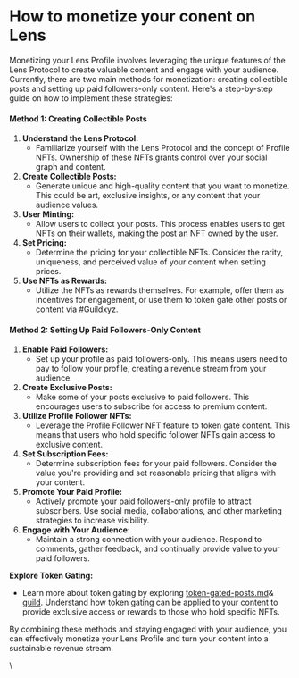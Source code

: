 # How to monetize your conent on Lens

Monetizing your Lens Profile involves leveraging the unique features of the Lens Protocol to create valuable content and engage with your audience. Currently, there are two main methods for monetization: creating collectible posts and setting up paid followers-only content. Here's a step-by-step guide on how to implement these strategies:

#### Method 1: Creating Collectible Posts

1. **Understand the Lens Protocol:**
   * Familiarize yourself with the Lens Protocol and the concept of Profile NFTs. Ownership of these NFTs grants control over your social graph and content.
2. **Create Collectible Posts:**
   * Generate unique and high-quality content that you want to monetize. This could be art, exclusive insights, or any content that your audience values.
3. **User Minting:**
   * Allow users to collect your posts. This process enables users to get NFTs on their wallets, making the post an NFT owned by the user.
4. **Set Pricing:**
   * Determine the pricing for your collectible NFTs. Consider the rarity, uniqueness, and perceived value of your content when setting prices.
5. **Use NFTs as Rewards:**
   * Utilize the NFTs as rewards themselves. For example, offer them as incentives for engagement, or use them to token gate other posts or content via #Guildxyz.

#### Method 2: Setting Up Paid Followers-Only Content

1. **Enable Paid Followers:**
   * Set up your profile as paid followers-only. This means users need to pay to follow your profile, creating a revenue stream from your audience.
2. **Create Exclusive Posts:**
   * Make some of your posts exclusive to paid followers. This encourages users to subscribe for access to premium content.
3. **Utilize Profile Follower NFTs:**
   * Leverage the Profile Follower NFT feature to token gate content. This means that users who hold specific follower NFTs gain access to exclusive content.
4. **Set Subscription Fees:**
   * Determine subscription fees for your paid followers. Consider the value you're providing and set reasonable pricing that aligns with your content.
5. **Promote Your Paid Profile:**
   * Actively promote your paid followers-only profile to attract subscribers. Use social media, collaborations, and other marketing strategies to increase visibility.
6. **Engage with Your Audience:**
   * Maintain a strong connection with your audience. Respond to comments, gather feedback, and continually provide value to your paid followers.

**Explore Token Gating:**

* Learn more about token gating by exploring [token-gated-posts.md](../how-to-guides/token-gated-posts.md "mention")& [guild](../../integrations/guild/ "mention"). Understand how token gating can be applied to your content to provide exclusive access or rewards to those who hold specific NFTs.

By combining these methods and staying engaged with your audience, you can effectively monetize your Lens Profile and turn your content into a sustainable revenue stream.

\
